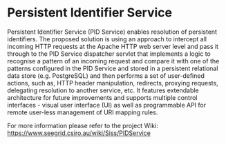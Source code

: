 # Persistent Identifier Service
Persistent Identifier Service (PID Service) enables resolution of persistent identifiers. The proposed solution is using an approach to intercept all incoming HTTP requests at the Apache HTTP web server level and pass it through to the PID Service dispatcher servlet that implements a logic to recognise a pattern of an incoming request and compare it with one of the patterns configured in the PID Service and stored in a persistent relational data store (e.g. PostgreSQL) and then performs a set of user-defined actions, such as, HTTP header manipulation, redirects, proxying requests, delegating resolution to another service, etc. It features extendable architecture for future improvements and supports multiple control interfaces - visual user interface (UI) as well as programmable API for remote user-less management of URI mapping rules.

For more information please refer to the project Wiki: https://www.seegrid.csiro.au/wiki/Siss/PIDService
